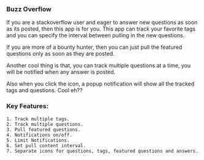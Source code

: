 ### Buzz Overflow

If you are a stackoverflow user and eager to answer new questions as soon as its posted, then this app is for you. This app can track your favorite tags and you can specify the interval between pulling in the new questions.

If you are more of a bounty hunter, then you can just pull the featured questions only as soon as they are posted.

Another cool thing is that, you can track multiple questions at a time, you will be notified when any answer is posted.

Also when you click the icon, a popup notification will show all the tracked tags and questions. Cool eh??


### Key Features:

    1. Track multiple tags.
    2. Track multiple questions.
    3. Pull featured questions.
    4. Notifications on/off.
    5. Limit Notifications.
    6. Set pull content interval.
    7. Separate icons for questions, tags, featured questions and answers.
